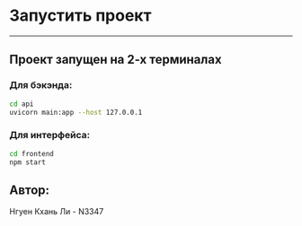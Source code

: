 ﻿# Запустить проект---------------------------## Проект запущен на 2-х терминалах### Для бэкэнда:```shcd apiuvicorn main:app --host 127.0.0.1```### Для интерфейса:```shcd frontendnpm start```## Автор:   Нгуен Кхань Ли - N3347